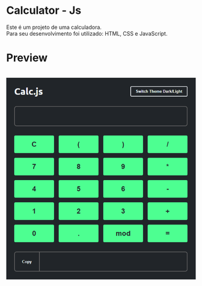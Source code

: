 # Calculator - Js
Este é um projeto de uma calculadora. 
<br>
Para seu desenvolvimento foi utilizado: HTML, CSS e JavaScript.

# Preview
<br>
<img src="./src/assets/img/preview.png">
